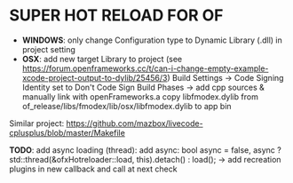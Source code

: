 # SUPER HOT RELOAD FOR OF

-  **WINDOWS**: only change Configuration type to Dynamic Library (.dll) in project setting
-  **OSX**: add new target Library to project (see https://forum.openframeworks.cc/t/can-i-change-empty-example-xcode-project-output-to-dylib/25456/3)
Build Settings -> Code Signing Identity set to Don't Code Sign
Build Phases -> add cpp sources & manually link with openFrameworks.a
copy libfmodex.dylib from of_release/libs/fmodex/lib/osx/libfmodex.dylib to app bin


Similar project: https://github.com/mazbox/livecode-cplusplus/blob/master/Makefile

**TODO**: 
add async loading (thread):
add async: bool async = false, async ? std::thread(&ofxHotreloader::load, this).detach() : load(); -> add recreation plugins in new callback and call at next check
